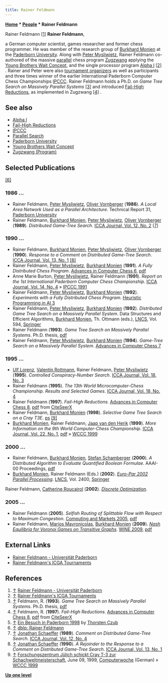 ```yaml
---
title: Rainer Feldmann
---
```

**[Home](Home "Home") \* [People](People "People") \* Rainer Feldmann**



 [](http://www.uni-paderborn.de/person/113/) Rainer Feldmann <a id="cite-note-1" href="#cite-ref-1">[1]</a> 
**Rainer Feldmann**,  

a German computer scientist, games researcher and former chess programmer. He was member of the research group of [Burkhard Monien](Burkhard_Monien "Burkhard Monien") at the [Paderborn University](Paderborn_University "Paderborn University"). Along with [Peter Mysliwietz](Peter_Mysliwietz "Peter Mysliwietz"), Rainer Feldmann co-authored of the massive [parallel](Parallel_Search "Parallel Search") chess program [Zugzwang](Zugzwang_(Program) "Zugzwang (Program)") applying the [Young Brothers Wait Concept](Young_Brothers_Wait_Concept "Young Brothers Wait Concept"), and the single processor program [Alpha I](Alpha_I "Alpha I") <a id="cite-note-2" href="#cite-ref-2">[2]</a> . Rainer and Peter were also [tournament organizers](Category:Tournament_Director "Category:Tournament Director") as well as participants and three times winner of the earlier International Paderborn Computer Chess Championships [IPCCC](IPCCC "IPCCC"). Rainer Feldmann holds a Ph.D. on *Game Tree Search on Massively Parallel Systems* <a id="cite-note-3" href="#cite-ref-3">[3]</a> and introduced [Fail-High Reductions](Fail-High_Reductions "Fail-High Reductions"), as implemented in Zugzwang <a id="cite-note-4" href="#cite-ref-4">[4]</a> . 



## See also


* [Alpha I](Alpha_I "Alpha I")
* [Fail-High Reductions](Fail-High_Reductions "Fail-High Reductions")
* [IPCCC](IPCCC "IPCCC")
* [Parallel Search](Parallel_Search "Parallel Search")
* [Paderborn University](Paderborn_University "Paderborn University")
* [Young Brothers Wait Concept](Young_Brothers_Wait_Concept "Young Brothers Wait Concept")
* [Zugzwang (Program)](Zugzwang_(Program) "Zugzwang (Program)")


## Selected Publications


<a id="cite-note-6" href="#cite-ref-6">[6]</a>



### 1986 ...


* Rainer Feldmann, [Peter Mysliwietz](Peter_Mysliwietz "Peter Mysliwietz"), [Oliver Vornberger](Oliver_Vornberger "Oliver Vornberger") (**1986**). *A Local Area Network Used as a Parallel Architecture*. Technical Report 31, [Paderborn University](Paderborn_University "Paderborn University")
* Rainer Feldmann, [Burkhard Monien](Burkhard_Monien "Burkhard Monien"), [Peter Mysliwietz](Peter_Mysliwietz "Peter Mysliwietz"), [Oliver Vornberger](Oliver_Vornberger "Oliver Vornberger") (**1989**). *Distributed Game-Tree Search*. [ICCA Journal, Vol. 12, No. 2](ICGA_Journal#12_2 "ICGA Journal") <a id="cite-note-7" href="#cite-ref-7">[7]</a>


### 1990 ...


* Rainer Feldmann, [Burkhard Monien](Burkhard_Monien "Burkhard Monien"), [Peter Mysliwietz](Peter_Mysliwietz "Peter Mysliwietz"), [Oliver Vornberger](Oliver_Vornberger "Oliver Vornberger") (**1990**). *Response to a Comment on Distributed Game-Tree Search*. [ICCA Journal, Vol. 13, No. 1](ICGA_Journal#13_1 "ICGA Journal") <a id="cite-note-8" href="#cite-ref-8">[8]</a>
* Rainer Feldmann, [Peter Mysliwietz](Peter_Mysliwietz "Peter Mysliwietz"), [Burkhard Monien](Burkhard_Monien "Burkhard Monien") (**1991**). *A Fully Distributed Chess Program*. [Advances in Computer Chess 6](Advances_in_Computer_Chess_6 "Advances in Computer Chess 6"), [pdf](http://www.top-5000.nl/ps/A%20fully%20distribuited%20chess%20program.pdf)
* Anne Marie Burton, [Peter Mysliwietz](Peter_Mysliwietz "Peter Mysliwietz"), Rainer Feldmann (**1991**). *Report on the 1st International Paderborn Computer Chess Championship*. [ICCA Journal, Vol. 14, No. 4](ICGA_Journal#14_4 "ICGA Journal") » [IPCCC 1991](IPCCC_1991 "IPCCC 1991")
* Rainer Feldmann, [Peter Mysliwietz](Peter_Mysliwietz "Peter Mysliwietz"), [Burkhard Monien](Burkhard_Monien "Burkhard Monien") (**1992**). *Experiments with a Fully Distributed Chess Program*. [Heuristic Programming in AI 3](3rd_Computer_Olympiad#Workshop "3rd Computer Olympiad")
* Rainer Feldmann, [Peter Mysliwietz](Peter_Mysliwietz "Peter Mysliwietz"), [Burkhard Monien](Burkhard_Monien "Burkhard Monien") (**1992**). *Distributed Game Tree Search on a Massively Parallel System*. Data Structures and Efficient Algorithms, [Burkhard Monien](Burkhard_Monien "Burkhard Monien"), Th. Ottmann (eds.), [LNCS](https://en.wikipedia.org/wiki/Lecture_Notes_in_Computer_Science), Vol. 594, [Springer](https://en.wikipedia.org/wiki/Springer_Science%2BBusiness_Media)
* Rainer Feldmann (**1993**). *Game Tree Search on Massively Parallel Systems*. Ph.D. thesis, [pdf](http://www2.cs.uni-paderborn.de/fachbereich/AG/monien/PUBLICATIONS/POSTSCRIPTS/feldmann_phd.pdf)
* Rainer Feldmann, [Peter Mysliwietz](Peter_Mysliwietz "Peter Mysliwietz"), [Burkhard Monien](Burkhard_Monien "Burkhard Monien") (**1994**). *Game-Tree Search on a Massively Parallel System*. [Advances in Computer Chess 7](Advances_in_Computer_Chess_7 "Advances in Computer Chess 7")


### 1995 ...


* [Ulf Lorenz](Ulf_Lorenz "Ulf Lorenz"), [Valentin Rottmann](Valentin_Rottmann "Valentin Rottmann"), Rainer Feldmann, [Peter Mysliwietz](Peter_Mysliwietz "Peter Mysliwietz") (**1995**). *Controlled Conspiracy-Number Search*. [ICCA Journal, Vol. 18, No. 3](ICGA_Journal#18_3 "ICGA Journal")
* Rainer Feldmann (**1995**). *The 13th World Microcomputer-Chess Championship. Results and Selected Games*. [ICCA Journal, Vol. 18, No. 4](ICGA_Journal#18_4 "ICGA Journal")
* Rainer Feldmann (**1997**). *Fail-High Reductions.* [Advances in Computer Chess 8](Advances_in_Computer_Chess_8 "Advances in Computer Chess 8"), [pdf](http://citeseerx.ist.psu.edu/viewdoc/download;jsessionid=4399933A9FAE32A9C855DED714120C66?doi=10.1.1.51.4897&rep=rep1&type=pdf) from [CiteSeerX](http://citeseerx.ist.psu.edu/viewdoc/summary?doi=10.1.1.51.4897)
* Rainer Feldmann, [Burkhard Monien](Burkhard_Monien "Burkhard Monien") (**1998**). *Selective Game Tree Search on a Cray T3E*. [ps](http://www2.cs.uni-paderborn.de/fachbereich/AG/monien/PUBLICATIONS/POSTSCRIPTS/FM_T3E.ps.Z) <a id="cite-note-9" href="#cite-ref-9">[9]</a>
* [Burkhard Monien](Burkhard_Monien "Burkhard Monien"), Rainer Feldmann, [Jaap van den Herik](Jaap_van_den_Herik "Jaap van den Herik") (**1999**). *More Information on the 9th World Computer-Chess Championship*. [ICCA Journal, Vol. 22, No. 1](ICGA_Journal#22_1 "ICGA Journal"), [pdf](http://arno.uvt.nl/show.cgi?fid=107328) » [WCCC 1999](WCCC_1999 "WCCC 1999")


### 2000 ...


* Rainer Feldmann, [Burkhard Monien](Burkhard_Monien "Burkhard Monien"), [Stefan Schamberger](index.php?title=Stefan_Schamberger&action=edit&redlink=1 "Stefan Schamberger (page does not exist)") (**2000**). *A Distributed Algorithm to Evaluate Quantified Boolean Formulae*. AAAI-00 Proceedings, [pdf](http://www.aaai.org/Papers/AAAI/2000/AAAI00-044.pdf)
* [Burkhard Monien](Burkhard_Monien "Burkhard Monien"), Rainer Feldmann (Eds.) (**2002**). *[Euro-Par 2002 Parallel Processing](https://link.springer.com/book/10.1007%2F3-540-45706-2)*. [LNCS](https://en.wikipedia.org/wiki/Lecture_Notes_in_Computer_Science), Vol. 2400, [Springer](https://en.wikipedia.org/wiki/Springer_Science%2BBusiness_Media)


 Rainer Feldmann, [Catherine Roucairol](https://dblp.uni-trier.de/pers/hd/r/Roucairol:Catherine) (**2002**). *[Discrete Optimization](https://link.springer.com/chapter/10.1007/3-540-45706-2_129)*.
### 2005 ...


* Rainer Feldmann (**2005**). *Selfish Routing of Splittable Flow with Respect to Maximum Congestion*. [Computing and Markets 2005](https://dblp.uni-trier.de/db/conf/dagstuhl/P5011.html), [pdf](https://pdfs.semanticscholar.org/95cd/275b0bda148e91625bca3882441d684af4f7.pdf)
* Rainer Feldmann, [Marios Mavronicolas](https://scholar.google.com/citations?user=PAACT74AAAAJ&hl=en), [Burkhard Monien](Burkhard_Monien "Burkhard Monien") (**2009**). *[Nash Equilibria for Voronoi Games on Transitive Graphs](https://link.springer.com/chapter/10.1007/978-3-642-10841-9_26)*. [WINE 2009](https://dblp.uni-trier.de/db/conf/wine/wine2009.html), [pdf](https://pdfs.semanticscholar.org/bd97/15d439e49db3ee3cfa452892a511fb12f1bb.pdf)


## External Links


* [Rainer Feldmann - Universität Paderborn](http://www.uni-paderborn.de/person/113/)
* [Rainer Feldmann's ICGA Tournaments](https://www.game-ai-forum.org/icga-tournaments/person.php?id=119)


## References


1. <a id="cite-ref-1" href="#cite-note-1">↑</a> [Rainer Feldmann - Universität Paderborn](http://www.uni-paderborn.de/person/113/)
2. <a id="cite-ref-2" href="#cite-note-2">↑</a> [Rainer Feldmann's ICGA Tournaments](https://www.game-ai-forum.org/icga-tournaments/person.php?id=119)
3. <a id="cite-ref-3" href="#cite-note-3">↑</a> Feldmann, R. (**1993**). *Game Tree Search on Massively Parallel Systems*. Ph.D. thesis, [pdf](http://wwwcs.uni-paderborn.de/fachbereich/AG/monien/PUBLICATIONS/POSTSCRIPTS/feldmann_phd.pdf)
4. <a id="cite-ref-4" href="#cite-note-4">↑</a> Feldmann, R. (**1997**). *Fail-High Reductions.* [Advances in Computer Chess 8](Advances_in_Computer_Chess_8 "Advances in Computer Chess 8"), [pdf](http://citeseerx.ist.psu.edu/viewdoc/download;jsessionid=4399933A9FAE32A9C855DED714120C66?doi=10.1.1.51.4897&rep=rep1&type=pdf) from [CiteSeerX](http://citeseerx.ist.psu.edu/viewdoc/summary?doi=10.1.1.51.4897)
5. <a id="cite-ref-5" href="#cite-note-5">↑</a> [Ein Besuch in Paderborn 1998](http://www.thorstenczub.de/Paderborn.html) by [Thorsten Czub](Thorsten_Czub "Thorsten Czub")
6. <a id="cite-ref-6" href="#cite-note-6">↑</a> [dblp: Rainer Feldmann](https://dblp.uni-trier.de/pers/hd/f/Feldmann:Rainer)
7. <a id="cite-ref-7" href="#cite-note-7">↑</a> [Jonathan Schaeffer](Jonathan_Schaeffer "Jonathan Schaeffer") (**1989**). *Comment on Distributed Game-Tree Search*. [ICCA Journal, Vol. 12, No. 4](ICGA_Journal#12_4 "ICGA Journal")
8. <a id="cite-ref-8" href="#cite-note-8">↑</a> [Jonathan Schaeffer](Jonathan_Schaeffer "Jonathan Schaeffer") (**1990**). *A Rejoinder to the Response to a Comment on Distributed Game-Tree Search*. [ICCA Journal, Vol. 13, No. 1](ICGA_Journal#13_1 "ICGA Journal")
9. <a id="cite-ref-9" href="#cite-note-9">↑</a> [Forschungszentrum Jülich schickt Cray T-3 zur Schachweltmeisterschaft](https://www.computerwoche.de/a/forschungszentrum-juelich-schickt-cray-t-3-zur-schachweltmeisterschaft,508177), June 09, 1999, [Computerwoche](Computerworld#Woche "Computerworld") (German) » [WCCC 1999](WCCC_1999 "WCCC 1999")

**[Up one level](People "People")**







 
